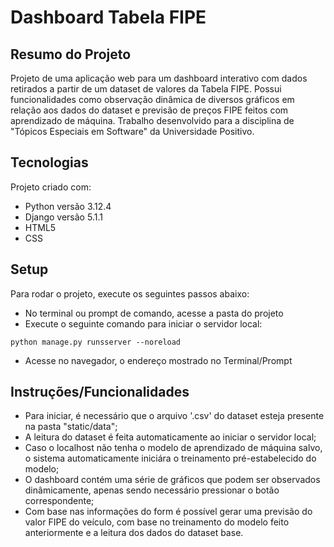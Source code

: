 # Dashboard Tabela FIPE

## Resumo do Projeto
Projeto de uma aplicação web para um dashboard interativo com dados retirados a partir de um dataset
de valores da Tabela FIPE. Possui funcionalidades como observação dinâmica de diversos gráficos em relação aos
dados do dataset e previsão de preços FIPE feitos com aprendizado de máquina.
Trabalho desenvolvido para a disciplina de "Tópicos Especiais em Software" da Universidade Positivo.

## Tecnologias
Projeto criado com:
* Python versão 3.12.4
* Django versão 5.1.1
* HTML5
* CSS

## Setup
Para rodar o projeto, execute os seguintes passos abaixo:
* No terminal ou prompt de comando, acesse a pasta do projeto
* Execute o seguinte comando para iniciar o servidor local:
```
python manage.py runsserver --noreload
```
* Acesse no navegador, o endereço mostrado no Terminal/Prompt

## Instruções/Funcionalidades
* Para iniciar, é necessário que o arquivo '.csv' do dataset esteja presente na pasta "static/data";
* A leitura do dataset é feita automaticamente ao iniciar o servidor local;
* Caso o localhost não tenha o modelo de aprendizado de máquina salvo, o sistema automaticamente iniciára o treinamento pré-estabelecido do modelo;
* O dashboard contém uma série de gráficos que podem ser observados dinâmicamente, apenas sendo necessário pressionar o botão correspondente;
* Com base nas informações do form é possível gerar uma previsão do valor FIPE do veículo, com base no treinamento do modelo feito anteriormente e a leitura dos dados do dataset base.

